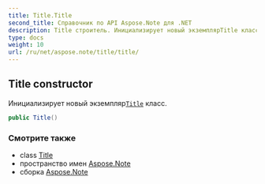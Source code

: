 ```yaml
---
title: Title.Title
second_title: Справочник по API Aspose.Note для .NET
description: Title строитель. Инициализирует новый экземплярTitle класс.
type: docs
weight: 10
url: /ru/net/aspose.note/title/title/
---
```

## Title constructor

Инициализирует новый экземпляр[`Title`](../) класс.

```csharp
public Title()
```

### Смотрите также

* class [Title](../)
* пространство имен [Aspose.Note](../../title/)
* сборка [Aspose.Note](../../../)


